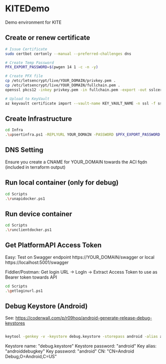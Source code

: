 # KITEDemo
Demo environment for KITE

## Create or renew certificate

```bash
# Issue Certificate
sudo certbot certonly --manual --preferred-challenges dns

# Create Temp Password
PFX_EXPORT_PASSWORD=$(pwgen 14 1 -c -n -y)

# Create PFX file
cp /etc/letsencrypt/live/YOUR_DOMAIN/privkey.pem .
cp /etc/letsencrypt/live/YOUR_DOMAIN/fullchain.pem .
openssl pkcs12 -inkey privkey.pem -in fullchain.pem -export -out sslcert.pfx -passout pass:"$PFX_EXPORT_PASSWORD"

# Upload to KeyVault
az keyvault certificate import --vault-name KEY_VAULT_NAME -n ssl -f sslcert.pfx --password $PFX_EXPORT_PASSWORD
```

## Create Infrastructure

```bash
cd Infra
.\upsertinfra.ps1 -REPLYURL YOUR_DOMAIN -PASSWORD $PFX_EXPORT_PASSWORD
```

## DNS Setting

Ensure you create a CNAME for YOUR_DOMAIN towards the ACI fqdn (included in terraform output)

## Run local container (only for debug)

```bash
cd Scripts
.\runapidocker.ps1
```

## Run device container

```bash
cd Scripts
.\runclientdocker.ps1
```

## Get PlatformAPI Access Token

Easy:
Test on Swagger endpoint https://YOUR_DOMAIN/swagger or local https://localhost:5001/swagger

Fiddler/Postman:
Get login URL -> LogIn -> Extract Access Token to use as Bearer token towards API

```bash
cd Scripts
.\getloginurl.ps1
```

## Debug Keystore (Android)

See: https://coderwall.com/p/r09hoq/android-generate-release-debug-keystores

```bash

keytool -genkey -v -keystore debug.keystore -storepass android -alias androiddebugkey -keypass android -keyalg RSA -keysize 2048 -validity 10000
```

Keystore name: "debug.keystore"
Keystore password: "android"
Key alias: "androiddebugkey"
Key password: "android"
CN: "CN=Android Debug,O=Android,C=US"